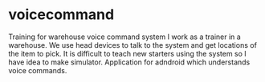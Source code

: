 # voicecommand
Training for warehouse voice command system
I work as a trainer in a warehouse. We use head devices to talk to the system and get locations of the item to pick. 
It is difficult to teach new starters using the system so I have idea to make simulator. 
Application for adndroid which understands voice commands.
